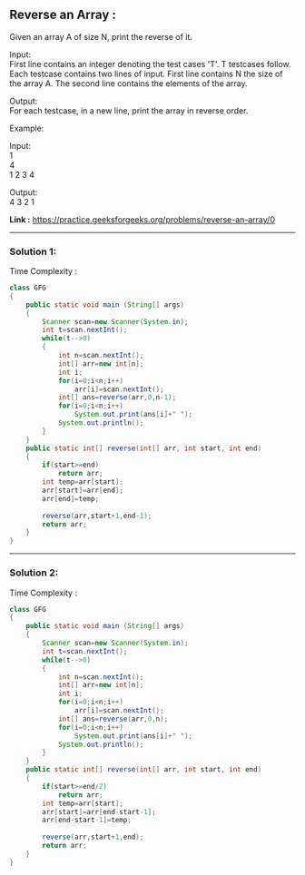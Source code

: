 ## Reverse an Array :

Given an array A of size N, print the reverse of it.

Input: <br/>
First line contains an integer denoting the test cases 'T'. T testcases follow. Each testcase contains two lines of input. First line contains N the size of the array A. The second line contains the elements of the array.

Output:<br/>
For each testcase, in a new line, print the array in reverse order.

Example:<br/>

Input:<br/>
1<br/>
4<br/>
1 2 3 4<br/>

Output:<br/>
4 3 2 1

**Link :** https://practice.geeksforgeeks.org/problems/reverse-an-array/0


---------------------------------------------------------------------------------------------------------------------------------------------------------


### Solution 1:

Time Complexity :


```java
class GFG
{
	public static void main (String[] args)
    {
        Scanner scan=new Scanner(System.in);
        int t=scan.nextInt();
        while(t-->0)
        {
            int n=scan.nextInt();
            int[] arr=new int[n];
            int i;
            for(i=0;i<n;i++)
                arr[i]=scan.nextInt();
            int[] ans=reverse(arr,0,n-1);
            for(i=0;i<n;i++)
                System.out.print(ans[i]+" ");
            System.out.println();
        }
    }
    public static int[] reverse(int[] arr, int start, int end)
    {
        if(start>=end)
            return arr;
        int temp=arr[start];
        arr[start]=arr[end];
        arr[end]=temp;
        
        reverse(arr,start+1,end-1);
        return arr;
    }
}

```

---------------------------------------------------------------------------------------------------------------------------------------------------------


### Solution 2:

Time Complexity :



```java
class GFG
{
	public static void main (String[] args)
    {
        Scanner scan=new Scanner(System.in);
        int t=scan.nextInt();
        while(t-->0)
        {
            int n=scan.nextInt();
            int[] arr=new int[n];
            int i;
            for(i=0;i<n;i++)
                arr[i]=scan.nextInt();
            int[] ans=reverse(arr,0,n);
            for(i=0;i<n;i++)
                System.out.print(ans[i]+" ");
            System.out.println();
        }
    }
    public static int[] reverse(int[] arr, int start, int end)
    {
        if(start>=end/2)
            return arr;
        int temp=arr[start];
        arr[start]=arr[end-start-1];
        arr[end-start-1]=temp;
        
        reverse(arr,start+1,end);
        return arr;
    }
}

```

